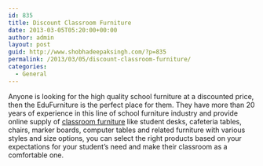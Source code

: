 ```yaml
---
id: 835
title: Discount Classroom Furniture
date: 2013-03-05T05:20:00+00:00
author: admin
layout: post
guid: http://www.shobhadeepaksingh.com/?p=835
permalink: /2013/03/05/discount-classroom-furniture/
categories:
  - General
---
```

Anyone is looking for the high quality school furniture at a discounted price, then the EduFurniture is the perfect place for them. They have more than 20 years of experience in this line of school furniture industry and provide online supply of [classroom furniture](http://edufurniture.com/) like student desks, cafeteria tables, chairs, marker boards, computer tables and related furniture with various styles and size options, you can select the right products based on your expectations for your student&#8217;s need and make their classroom as a comfortable one.